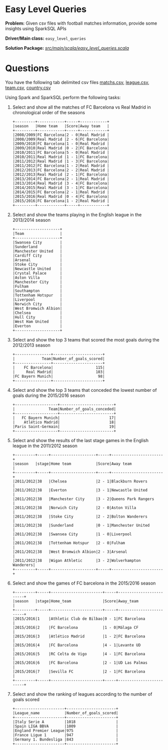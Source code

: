 # Easy Level Queries

__Problem:__ Given csv files with football matches information, provide some insights using SparkSQL APIs 
    
__Driver/Main class:__ `easy_level_queries`

__Solution Package:__ *[src/main/scala/easy_level_queries.scala](https://github.com/Ramisoussi/Analysis_of_Soccer_Matches_using_SparkSQL/blob/main/src/main/scala/easy_level_queries.scala)*

# Questions
You have the following tab delimited csv files [matchs.csv](https://github.com/Ramisoussi/Analysis_of_Soccer_Matches_using_SparkSQL/blob/main/data/matchs.csv), [league.csv](https://github.com/Ramisoussi/Analysis_of_Soccer_Matches_using_SparkSQL/blob/main/data/league.csv), [team.csv](https://github.com/Ramisoussi/Analysis_of_Soccer_Matches_using_SparkSQL/blob/main/data/team.csv), [country.csv](https://github.com/Ramisoussi/Analysis_of_Soccer_Matches_using_SparkSQL/blob/main/data/country.csv)

Using Spark and SparkSQL perform the following tasks: 
1. Select and show all the matches of FC Barcelona vs Real Madrid in chronological order of the seasons
    ``` 
    +---------+------------+-----+------------+
    |season   |Home team   |Score|Away team   |
    +---------+------------+-----+------------+
    |2008/2009|FC Barcelona|2 - 0|Real Madrid |
    |2008/2009|Real Madrid |2 - 6|FC Barcelona|
    |2009/2010|FC Barcelona|1 - 0|Real Madrid |
    |2009/2010|Real Madrid |0 - 2|FC Barcelona|
    |2010/2011|FC Barcelona|5 - 0|Real Madrid |
    |2010/2011|Real Madrid |1 - 1|FC Barcelona|
    |2011/2012|Real Madrid |1 - 3|FC Barcelona|
    |2011/2012|FC Barcelona|1 - 2|Real Madrid |
    |2012/2013|FC Barcelona|2 - 2|Real Madrid |
    |2012/2013|Real Madrid |2 - 1|FC Barcelona|
    |2013/2014|FC Barcelona|2 - 1|Real Madrid |
    |2013/2014|Real Madrid |3 - 4|FC Barcelona|
    |2014/2015|Real Madrid |3 - 1|FC Barcelona|
    |2014/2015|FC Barcelona|2 - 1|Real Madrid |
    |2015/2016|Real Madrid |0 - 4|FC Barcelona|
    |2015/2016|FC Barcelona|1 - 2|Real Madrid |
    +---------+------------+-----+------------+
    ```
2. Select and show the teams playing in the English league in the 2013/2014 season
    ``` 
    +--------------------+
    |Team                |
    +--------------------+
    |Swansea City        |
    |Sunderland          |
    |Manchester United   |
    |Cardiff City        |
    |Arsenal             |
    |Stoke City          |
    |Newcastle United    |
    |Crystal Palace      |
    |Aston Villa         |
    |Manchester City     |
    |Fulham              |
    |Southampton         |
    |Tottenham Hotspur   |
    |Liverpool           |
    |Norwich City        |
    |West Bromwich Albion|
    |Chelsea             |
    |Hull City           |
    |West Ham United     |
    |Everton             |
    +--------------------+
    ``` 
3. Select and show the top 3 teams that scored the most goals during the 2012/2013 season
    ``` 
    +----------------+----------------------+
    |            Team|Number_of_goals_scored|
    +----------------+----------------------+
    |    FC Barcelona|                   115|
    |     Real Madrid|                   103|
    |FC Bayern Munich|                    98|
    +----------------+----------------------+
    ``` 
4. Select and show the top 3 teams that conceded the lowest number of goals during the 2015/2016 season
    ``` 
    +-------------------+------------------------+
    |               Team|Number_of_goals_conceded|
    +-------------------+------------------------+
    |   FC Bayern Munich|                      17|
    |    Atlético Madrid|                      18|
    |Paris Saint-Germain|                      19|
    +-------------------+------------------------+
    ``` 


5. Select and show the results of the last stage games in the English league in the 2011/2012 season
    ``` 
    +---------+-----+--------------------+-----+-----------------------+
    |season   |stage|Home team           |Score|Away team              |
    +---------+-----+--------------------+-----+-----------------------+
    |2011/2012|38   |Chelsea             |2 - 1|Blackburn Rovers       |
    |2011/2012|38   |Everton             |3 - 1|Newcastle United       |
    |2011/2012|38   |Manchester City     |3 - 2|Queens Park Rangers    |
    |2011/2012|38   |Norwich City        |2 - 0|Aston Villa            |
    |2011/2012|38   |Stoke City          |2 - 2|Bolton Wanderers       |
    |2011/2012|38   |Sunderland          |0 - 1|Manchester United      |
    |2011/2012|38   |Swansea City        |1 - 0|Liverpool              |
    |2011/2012|38   |Tottenham Hotspur   |2 - 0|Fulham                 |
    |2011/2012|38   |West Bromwich Albion|2 - 3|Arsenal                |
    |2011/2012|38   |Wigan Athletic      |3 - 2|Wolverhampton Wanderers|
    +---------+-----+--------------------+-----+-----------------------+
    ``` 

6. Select and show the games of FC barcelona in the 2015/2016 season
    ``` 
    +---------+-----+-----------------------+-----+-------------------------+
    |season   |stage|Home_team              |Score|Away_team                |
    +---------+-----+-----------------------+-----+-------------------------+
    |2015/2016|1    |Athletic Club de Bilbao|0 - 1|FC Barcelona             |
    |2015/2016|2    |FC Barcelona           |1 - 0|Málaga CF                |
    |2015/2016|3    |Atlético Madrid        |1 - 2|FC Barcelona             |
    |2015/2016|4    |FC Barcelona           |4 - 1|Levante UD               |
    |2015/2016|5    |RC Celta de Vigo       |4 - 1|FC Barcelona             |
    |2015/2016|6    |FC Barcelona           |2 - 1|UD Las Palmas            |
    |2015/2016|7    |Sevilla FC             |2 - 1|FC Barcelona             |
    +---------+-----+-----------------------+-----+-------------------------+
    ``` 

7. Select and show the ranking of leagues according to the number of goals scored
    ``` 
    +----------------------+----------------------+
    |League_name           |Number_of_goals_scored|
    +----------------------+----------------------+
    |Italy Serie A         |1018                  |
    |Spain LIGA BBVA       |1009                  |
    |England Premier League|975                   |
    |France Ligue 1        |947                   |
    |Germany 1. Bundesliga |843                   |
    +----------------------+----------------------+
    ``` 
